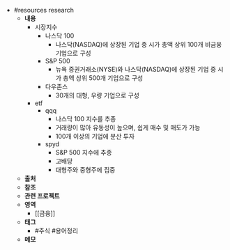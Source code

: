 - #resources research
	- **내용**
		- 시장지수
			- 나스닥 100
				- 나스닥(NASDAQ)에 상장된 기업 중 시가 총액 상위 100개 비금융 기업으로 구성
			- S&P 500
				- 뉴욕 증권거래소(NYSE)와 나스닥(NASDAQ)에 상장된 기업 중 시가 총액 상위 500개 기업으로 구성
			- 다우존스
				- 30개의 대형, 우량 기업으로 구성
		- etf
			- qqq
				- 나스닥 100 지수를 추종
				- 거래량이 많아 유동성이 높으며, 쉽게 매수 및 매도가 가능
				- 100개 이상의 기업에 분산 투자
			- spyd
				- S&P 500 지수에 추종
				- 고배당
				- 대형주와 중형주에 집중
	- **출처**
	- **참조**
	- **관련 프로젝트**
	- **영역**
		- [[금융]]
	- **태그**
		- #주식 #용어정리
	- **메모**
